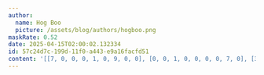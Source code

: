 ```yaml
---
author:
  name: Hog Boo
  picture: /assets/blog/authors/hogboo.png
maskRate: 0.52
date: 2025-04-15T02:00:02.132334
id: 57c24d7c-199d-11f0-a443-e9a16facfd51
content: '[[7, 0, 0, 0, 1, 0, 9, 0, 0], [0, 0, 1, 0, 0, 0, 0, 7, 0], [3, 9, 2, 0, 0, 5, 0, 0, 4], [2, 0, 0, 0, 5, 0, 8, 0, 9], [1, 0, 0, 7, 8, 9, 0, 0, 2], [4, 0, 0, 0, 3, 2, 0, 0, 0], [9, 2, 3, 0, 6, 0, 0, 4, 7], [0, 7, 0, 1, 9, 4, 0, 2, 0], [6, 1, 4, 3, 0, 7, 0, 9, 0]]'
---
```

